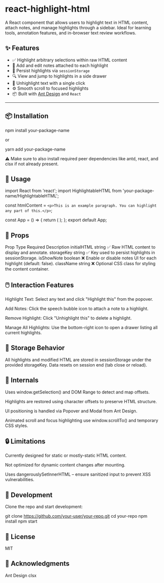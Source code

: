 # react-highlight-html

A React component that allows users to highlight text in HTML content, attach notes, and manage highlights through a sidebar. Ideal for learning tools, annotation features, and in-browser text review workflows.

## ✨ Features

- ✅ Highlight arbitrary selections within raw HTML content
- 📝 Add and edit notes attached to each highlight
- 🧠 Persist highlights via `sessionStorage`
- 🔍 View and jump to highlights in a side drawer
- 🧼 Unhighlight text with a single click
- ⚙️ Smooth scroll to focused highlights
- 📦 Built with [Ant Design](https://ant.design/) and `React`

---

## 📦 Installation

npm install your-package-name

or

yarn add your-package-name

⚠️ Make sure to also install required peer dependencies like antd, react, and clsx if not already present.

## 🔧 Usage

import React from 'react';
import HighlightableHTML from 'your-package-name/HighlightableHTML';

const htmlContent = `<p>This is an example paragraph. You can highlight any part of this.</p>`;

const App = () => {
return (
<HighlightableHTML
      initialHTML={htmlContent}
      storageKey="demo-highlight-session"
      isShowNote={true}
      className="prose max-w-none"
    />
);
};
export default App;

## 🧾 Props

Prop Type Required Description
initialHTML string ✅ Raw HTML content to display and annotate.
storageKey string ✅ Key used to persist highlights in sessionStorage.
isShowNote boolean ❌ Enable or disable notes UI for each highlight (default: false).
className string ❌ Optional CSS class for styling the content container.

## 🖱️ Interaction Features

Highlight Text: Select any text and click "Highlight this" from the popover.

Add Notes: Click the speech bubble icon to attach a note to a highlight.

Remove Highlight: Click "Unhighlight this" to delete a highlight.

Manage All Highlights: Use the bottom-right icon to open a drawer listing all current highlights.

## 📁 Storage Behavior

All highlights and modified HTML are stored in sessionStorage under the provided storageKey. Data resets on session end (tab close or reload).

## 🧠 Internals

Uses window.getSelection() and DOM Range to detect and map offsets.

Highlights are restored using character offsets to preserve HTML structure.

UI positioning is handled via Popover and Modal from Ant Design.

Animated scroll and focus highlighting use window.scrollTo() and temporary CSS styles.

## 🔒 Limitations

Currently designed for static or mostly-static HTML content.

Not optimized for dynamic content changes after mounting.

Uses dangerouslySetInnerHTML – ensure sanitized input to prevent XSS vulnerabilities.

## 🧪 Development

Clone the repo and start development:

git clone https://github.com/your-user/your-repo.git
cd your-repo
npm install
npm start

## 📄 License

MIT

## 🙌 Acknowledgments

Ant Design
clsx
